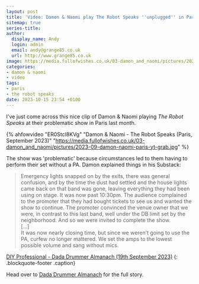 ```yaml
---
layout: post
title: 'Video: Damon & Naomi play The Robot Speaks ''unplugged'' in Paris'
sitemap: true
series-title:
author:
  display_name: Andy
  login: admin
  email: andy@grange85.co.uk
  url: http://www.grange85.co.uk
image: https://media.fullofwishes.co.uk/03-damon_and_naomi/pictures/2023-09-damon-naomi-paris-yt-grab.jpg
categories:
- damon & naomi
- video
tags:
- paris
- the robot speaks
date: 2023-10-15 23:54 +0100
---
```

I've just come across this nice clip of Damon & Naomi playing _The Robot Speaks_ at their problematic show in Paris last month.

{% ahfowvideo "ER0Stcl8KVg" "Damon & Naomi - The Robot Speaks (Paris, September 2023)" "https://media.fullofwishes.co.uk/03-damon_and_naomi/pictures/2023-09-damon-naomi-paris-yt-grab.jpg" %}

The show was 'problematic' because circumstances led to them having to perform their set without a PA. Damon explained things in his Substack:

> Emergency lights snapped on by the exits, there was general confusion, and by the time the dust had settled and the house lights came back on that band was gone, leaving everything they had been using on stage. It was now past 10:30pm. The audience complained to the promoter that they had bought tickets to see us and wanted the show to continue. The promoter convinced the venue owner that we were, in contrast to this last band, well under the DB limit set by the neighborhood. And so we were invited to complete the show.  
> [...]  
> It was now nearly closing time, but since we weren’t going to use the PA, curfew no longer mattered. We set the amps to the lowest possible volume and sang without mics.

[DIY Professional - Dada Drummer Almanach (19th September 2023)](https://dadadrummer.substack.com/p/diy-professional)
{: .blockquote-footer .caption}

Head over to [Dada Drummer Almanach](https://dadadrummer.substack.com/p/diy-professional) for the full story.
